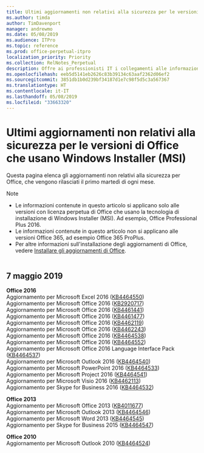 ```yaml
---
title: Ultimi aggiornamenti non relativi alla sicurezza per le versioni di Office che usano Windows Installer (MSI)
ms.author: timda
author: TimDavenport
manager: andrewmo
ms.date: 05/08/2019
ms.audience: ITPro
ms.topic: reference
ms.prod: office-perpetual-itpro
localization_priority: Priority
ms.collection: RelNotes_Perpetual
description: Offre ai professionisti IT i collegamenti alle informazioni sugli aggiornamenti più recenti non relativi alla sicurezza delle versioni con licenza perpetua di Office 2016, Office 2013 e Office 2010
ms.openlocfilehash: eeb5d5141eb2626c83b39134c63aaf2362d06ef2
ms.sourcegitcommit: 3851db1b0d239bf34187d1e7c98f5d5c3a567367
ms.translationtype: HT
ms.contentlocale: it-IT
ms.lasthandoff: 05/08/2019
ms.locfileid: "33663320"
---
```

# <a name="latest-non-security-updates-for-versions-of-office-that-use-windows-installer-msi"></a>Ultimi aggiornamenti non relativi alla sicurezza per le versioni di Office che usano Windows Installer (MSI)

Questa pagina elenca gli aggiornamenti non relativi alla sicurezza per Office, che vengono rilasciati il primo martedì di ogni mese.

> [!NOTE]
> - Le informazioni contenute in questo articolo si applicano solo alle versioni con licenza perpetua di Office che usano la tecnologia di installazione di Windows Installer (MSI). Ad esempio, Office Professional Plus 2016.
> - Le informazioni contenute in questo articolo non si applicano alle versioni Office 365, ad esempio Office 365 ProPlus.
> - Per altre informazioni sull'installazione degli aggiornamenti di Office, vedere [Installare gli aggiornamenti di Office](https://support.office.com/article/2ab296f3-7f03-43a2-8e50-46de917611c5).
<br/><br/>

## <a name="may-7-2019"></a>7 maggio 2019

**Office 2016**<br/>
Aggiornamento per Microsoft Excel 2016 ([KB4464550](https://support.microsoft.com/help/4464550))<br/>
Aggiornamento per Microsoft Office 2016 ([KB2920717](https://support.microsoft.com/help/2920717))<br/>
Aggiornamento per Microsoft Office 2016 ([KB4461441](https://support.microsoft.com/help/4461441))<br/>
Aggiornamento per Microsoft Office 2016 ([KB4461477](https://support.microsoft.com/help/4461477))<br/>
Aggiornamento per Microsoft Office 2016 ([KB4462119](https://support.microsoft.com/help/4462119))<br/>
Aggiornamento per Microsoft Office 2016 ([KB4462243](https://support.microsoft.com/help/4462243))<br/>
Aggiornamento per Microsoft Office 2016 ([KB4464538](https://support.microsoft.com/help/4464538))<br/>
Aggiornamento per Microsoft Office 2016 ([KB4464552](https://support.microsoft.com/help/4464552))<br/>
Aggiornamento per Microsoft Office 2016 Language Interface Pack ([KB4464537](https://support.microsoft.com/help/4464537))<br/>
Aggiornamento per Microsoft Outlook 2016 ([KB4464540](https://support.microsoft.com/help/4464540))<br/>
Aggiornamento per Microsoft PowerPoint 2016 ([KB4464533](https://support.microsoft.com/help/4464533))<br/>
Aggiornamento per Microsoft Project 2016 ([KB4464541](https://support.microsoft.com/help/4464541))<br/>
Aggiornamento per Microsoft Visio 2016 ([KB4462113](https://support.microsoft.com/help/4462113))<br/>
Aggiornamento per Skype for Business 2016 ([KB4464532](https://support.microsoft.com/help/4464532))<br/>

**Office 2013**<br/>
Aggiornamento per Microsoft Office 2013 ([KB4011677](https://support.microsoft.com/help/4011677))<br/>
Aggiornamento per Microsoft Outlook 2013 ([KB4464546](https://support.microsoft.com/help/4464546))<br/>
Aggiornamento per Microsoft Word 2013 ([KB4464545](https://support.microsoft.com/help/4464545))<br/>
Aggiornamento per Skype for Business 2015 ([KB4464547](https://support.microsoft.com/help/4464547))<br/>

**Office 2010**<br/>
Aggiornamento per Microsoft Outlook 2010 ([KB4464524](https://support.microsoft.com/help/4464524))